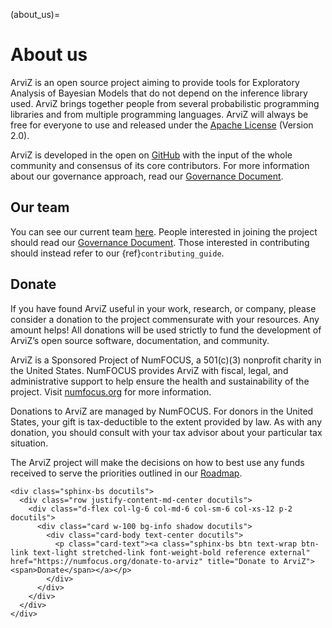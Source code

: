 (about_us)=

# About us
ArviZ is an open source project aiming to provide tools for Exploratory
Analysis of Bayesian Models that do not depend on the inference library
used. ArviZ brings together people from several probabilistic programming
libraries and from multiple programming languages. ArviZ will always be
free for everyone to use and released under the
[Apache License](https://github.com/arviz-devs/arviz/blob/main/LICENSE)
(Version 2.0).

ArviZ is developed in the open on [GitHub](https://github.com/arviz-devs/arviz)
with the input of the whole community and consensus of its core contributors.
For more information about our governance approach, read our
[Governance Document](https://github.com/arviz-devs/arviz/blob/main/GOVERNANCE.md).

## Our team
You can see our current team [here](https://github.com/arviz-devs/arviz/blob/main/GOVERNANCE.md#current-core-contributors).
People interested in joining the project should read our
[Governance Document](https://github.com/arviz-devs/arviz/blob/main/GOVERNANCE.md#core-contributors).
Those interested in contributing should instead refer to our {ref}`contributing_guide`.

## Donate
If you have found ArviZ useful in your work, research, or company,
please consider a donation to the project commensurate with your resources.
Any amount helps! All donations will be used strictly to fund the development
of ArviZ’s open source software, documentation, and community.

ArviZ is a Sponsored Project of NumFOCUS, a 501(c)(3) nonprofit charity  in the United States.
NumFOCUS provides ArviZ with fiscal, legal, and administrative support to
help ensure the health and sustainability of the project.
Visit [numfocus.org](https://numfocus.org/) for more information.

Donations to ArviZ are managed by NumFOCUS. For donors in the United States,
your gift is tax-deductible to the extent provided by law.
As with any donation, you should consult with your tax advisor about
your particular tax situation.

The ArviZ project will make the decisions on how to best use any funds received
to serve the priorities outlined in our
[Roadmap](https://github.com/arviz-devs/arviz/wiki/ArviZ-2021-roadmap).

```{raw} html
<div class="sphinx-bs docutils">
  <div class="row justify-content-md-center docutils">
    <div class="d-flex col-lg-6 col-md-6 col-sm-6 col-xs-12 p-2 docutils">
      <div class="card w-100 bg-info shadow docutils">
        <div class="card-body text-center docutils">
          <p class="card-text"><a class="sphinx-bs btn text-wrap btn-link text-light stretched-link font-weight-bold reference external" href="https://numfocus.org/donate-to-arviz" title="Donate to ArviZ"><span>Donate</span></a></p>
        </div>
      </div>
    </div>
  </div>
</div>
```
